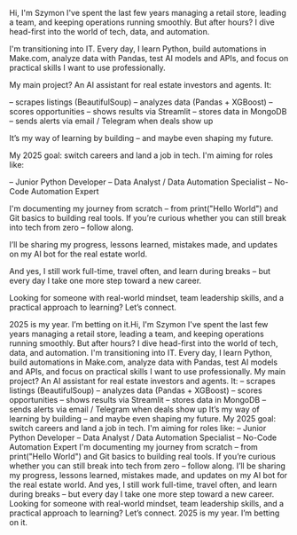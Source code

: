 Hi, I'm Szymon I've spent the last few years managing a retail store, leading a team, and keeping operations running smoothly. But after hours? I dive head-first into the world of tech, data, and automation.

I'm transitioning into IT. Every day, I learn Python, build automations in Make.com, analyze data with Pandas, test AI models and APIs, and focus on practical skills I want to use professionally.

My main project? An AI assistant for real estate investors and agents. It:

– scrapes listings (BeautifulSoup)
– analyzes data (Pandas + XGBoost)
– scores opportunities
– shows results via Streamlit
– stores data in MongoDB
– sends alerts via email / Telegram when deals show up

It’s my way of learning by building – and maybe even shaping my future.

My 2025 goal: switch careers and land a job in tech. I'm aiming for roles like:

– Junior Python Developer
– Data Analyst / Data Automation Specialist
– No-Code Automation Expert

 I'm documenting my journey from scratch – from print("Hello World") and Git basics to building real tools. If you’re curious whether you can still break into tech from zero – follow along.

I’ll be sharing my progress, lessons learned, mistakes made, and updates on my AI bot for the real estate world.

And yes, I still work full-time, travel often, and learn during breaks – but every day I take one more step toward a new career.

Looking for someone with real-world mindset, team leadership skills, and a practical approach to learning? Let’s connect.

2025 is my year. I’m betting on it.Hi, I'm Szymon I've spent the last few years managing a retail store, leading a team, and keeping operations running smoothly. But after hours? I dive head-first into the world of tech, data, and automation. I'm transitioning into IT. Every day, I learn Python, build automations in Make.com, analyze data with Pandas, test AI models and APIs, and focus on practical skills I want to use professionally. My main project? An AI assistant for real estate investors and agents. It: – scrapes listings (BeautifulSoup) – analyzes data (Pandas + XGBoost) – scores opportunities – shows results via Streamlit – stores data in MongoDB – sends alerts via email / Telegram when deals show up It’s my way of learning by building – and maybe even shaping my future. My 2025 goal: switch careers and land a job in tech. I'm aiming for roles like: – Junior Python Developer – Data Analyst / Data Automation Specialist – No-Code Automation Expert I'm documenting my journey from scratch – from print("Hello World") and Git basics to building real tools. If you’re curious whether you can still break into tech from zero – follow along. I’ll be sharing my progress, lessons learned, mistakes made, and updates on my AI bot for the real estate world. And yes, I still work full-time, travel often, and learn during breaks – but every day I take one more step toward a new career. Looking for someone with real-world mindset, team leadership skills, and a practical approach to learning? Let’s connect. 2025 is my year. I’m betting on it.

